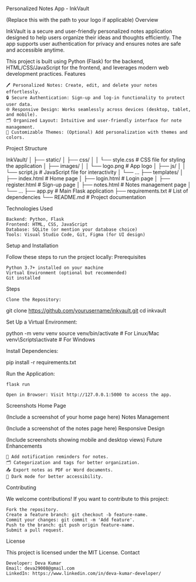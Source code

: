 Personalized Notes App - InkVault

(Replace this with the path to your logo if applicable)
Overview

InkVault is a secure and user-friendly personalized notes application designed to help users organize their ideas and thoughts efficiently. The app supports user authentication for privacy and ensures notes are safe and accessible anytime.

This project is built using Python (Flask) for the backend, HTML/CSS/JavaScript for the frontend, and leverages modern web development practices.
Features

    🖊️ Personalized Notes: Create, edit, and delete your notes effortlessly.
    🔒 Secure Authentication: Sign-up and log-in functionality to protect user data.
    🌐 Responsive Design: Works seamlessly across devices (desktop, tablet, and mobile).
    🗂️ Organized Layout: Intuitive and user-friendly interface for note management.
    🎨 Customizable Themes: (Optional) Add personalization with themes and colors.

Project Structure

InkVault/
│
├── static/
│   ├── css/
│   │   └── style.css   # CSS file for styling the application
│   ├── images/
│   │   └── logo.png    # App logo
│   ├── js/
│   │   └── script.js   # JavaScript file for interactivity
│   └── ...
├── templates/
│   ├── index.html      # Home page
│   ├── login.html      # Login page
│   ├── register.html   # Sign-up page
│   ├── notes.html      # Notes management page
│   └── ...
├── app.py              # Main Flask application
├── requirements.txt    # List of dependencies
└── README.md           # Project documentation

Technologies Used

    Backend: Python, Flask
    Frontend: HTML, CSS, JavaScript
    Database: SQLite (or mention your database choice)
    Tools: Visual Studio Code, Git, Figma (for UI design)

Setup and Installation

Follow these steps to run the project locally:
Prerequisites

    Python 3.7+ installed on your machine
    Virtual Environment (optional but recommended)
    Git installed

Steps

    Clone the Repository:

git clone https://github.com/yourusername/inkvault.git
cd inkvault

Set Up a Virtual Environment:

python -m venv venv
source venv/bin/activate  # For Linux/Mac
venv\Scripts\activate     # For Windows

Install Dependencies:

pip install -r requirements.txt

Run the Application:

    flask run

    Open in Browser: Visit http://127.0.0.1:5000 to access the app.

Screenshots
Home Page

(Include a screenshot of your home page here)
Notes Management

(Include a screenshot of the notes page here)
Responsive Design

(Include screenshots showing mobile and desktop views)
Future Enhancements

    🔔 Add notification reminders for notes.
    🗂️ Categorization and tags for better organization.
    📤 Export notes as PDF or Word documents.
    🌙 Dark mode for better accessibility.

Contributing

We welcome contributions! If you want to contribute to this project:

    Fork the repository.
    Create a feature branch: git checkout -b feature-name.
    Commit your changes: git commit -m 'Add feature'.
    Push to the branch: git push origin feature-name.
    Submit a pull request.

License

This project is licensed under the MIT License.
Contact

    Developer: Deva Kumar 
    Email: deva29008@gmail.com
    LinkedIn: https://www.linkedin.com/in/deva-kumar-developer/

